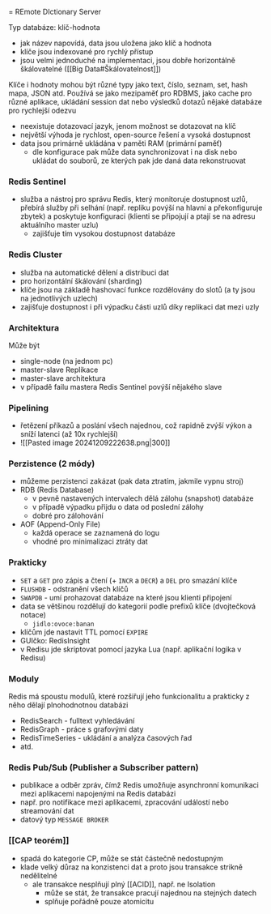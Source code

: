 = REmote DIctionary Server

Typ databáze: klíč-hodnota
- jak název napovídá, data jsou uložena jako klíč a hodnota
- klíče jsou indexované pro rychlý přístup
- jsou velmi jednoduché na implementaci, jsou dobře horizontálně škálovatelné ([[Big Data#Škálovatelnost]])

Klíče i hodnoty mohou být různé typy jako text, číslo, seznam, set, hash mapa, JSON atd.
Používá se jako mezipaměť pro RDBMS, jako cache pro různé aplikace, ukládání session dat nebo výsledků dotazů nějaké databáze pro rychlejší odezvu

- neexistuje dotazovací jazyk, jenom možnost se dotazovat na klíč
- největší výhoda je rychlost, open-source řešení a vysoká dostupnost
- data jsou primárně ukládána v paměti RAM (primární paměť)
	- dle konfigurace pak může data synchronizovat i na disk nebo ukládat do souborů, ze kterých pak jde daná data rekonstruovat
### Redis Sentinel
- služba a nástroj pro správu Redis, který monitoruje dostupnost uzlů, přebírá služby při selhání (např. repliku povýší na hlavní a překonfiguruje zbytek) a poskytuje konfiguraci (klienti se připojují a ptají se na adresu aktuálního master uzlu)
	- zajišťuje tím vysokou dostupnost databáze
### Redis Cluster
- služba na automatické dělení a distribuci dat
- pro horizontální škálování (sharding)
- klíče jsou na základě hashovací funkce rozdělovány do slotů (a ty jsou na jednotlivých uzlech)
- zajišťuje dostupnost i při výpadku části uzlů díky replikaci dat mezi uzly
### Architektura
Může být
- single-node (na jednom pc)
- master-slave
Replikace
- master-slave architektura
- v případě failu mastera Redis Sentinel povýší nějakého slave
### Pipelining
- řetězení příkazů a poslání všech najednou, což rapidně zvýší výkon a sníží latenci (až 10x rychlejší)
- ![[Pasted image 20241209222638.png|300]]
### Perzistence (2 módy)
- můžeme perzistenci zakázat (pak data ztratím, jakmile vypnu stroj)
- RDB (Redis Database)
	- v pevně nastavených intervalech dělá zálohu (snapshot) databáze
	- v případě výpadku přijdu o data od poslední zálohy
	- dobré pro zálohování
- AOF (Append-Only File)
	- každá operace se zaznamená do logu 
	- vhodné pro minimalizaci ztráty dat
### Prakticky
- `SET` a `GET` pro zápis a čtení (+ `INCR` a `DECR`) a `DEL` pro smazání klíče
- `FLUSHDB` - odstranění všech klíčů
- `SWAPDB` - umí prohazovat databáze na které jsou klienti připojení
- data se většinou rozdělují do kategorií podle prefixů klíče (dvojtečková notace)
	- `jidlo:ovoce:banan`
- klíčům jde nastavit TTL pomocí `EXPIRE`
- GUIčko: RedisInsight
- v Redisu jde skriptovat pomocí jazyka Lua (např. aplikační logika v Redisu)
### Moduly
Redis má spoustu modulů, které rozšiřují jeho funkcionalitu a prakticky z něho dělají plnohodnotnou databázi
- RedisSearch - fulltext vyhledávání
- RedisGraph - práce s grafovými daty
- RedisTimeSeries - ukládání a analýza časových řad
- atd.
### Redis Pub/Sub (Publisher a Subscriber pattern)
- publikace a odběr zpráv, čímž Redis umožňuje asynchronní komunikaci mezi aplikacemi napojenými na Redis databázi
- např. pro notifikace mezi aplikacemi, zpracování událostí nebo streamování dat
- datový typ `MESSAGE BROKER`
### [[CAP teorém]]
- spadá do kategorie CP, může se stát částečně nedostupným
- klade velký důraz na konzistenci dat a proto jsou transakce strikně nedělitelné
	- ale transakce nesplňují plný [[ACID]], např. ne Isolation
		- může se stát, že transakce pracují najednou na stejných datech
		- splňuje pořádně pouze atomicitu

